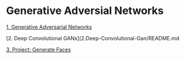 # Generative Adversial Networks

[1. Generative Adversarial Networks](1.Generative-Adversarial-Networks/README.md)

[2. Deep Convolutional GANs](2.Deep-Convolutional-Gan/README.md

[3. Project: Generate Faces](3.Project-Generate-Faces/README.md)
